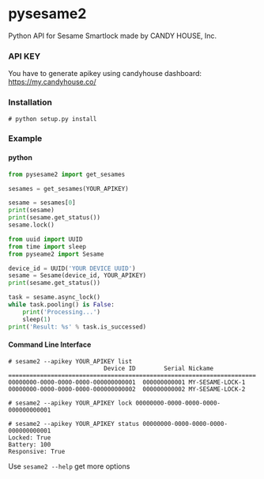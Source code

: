 # pysesame2

Python API for Sesame Smartlock made by CANDY HOUSE, Inc.

### API KEY

You have to generate apikey using candyhouse dashboard: https://my.candyhouse.co/

### Installation

```shell
# python setup.py install
```

### Example

#### python

```python
from pysesame2 import get_sesames

sesames = get_sesames(YOUR_APIKEY)

sesame = sesames[0]
print(sesame)
print(sesame.get_status())
sesame.lock()
```

```python
from uuid import UUID
from time import sleep
from pyseame2 import Sesame

device_id = UUID('YOUR DEVICE UUID')
sesame = Sesame(device_id, YOUR_APIKEY)
print(sesame.get_status())

task = sesame.async_lock()
while task.pooling() is False:
    print('Processing...')
    sleep(1)
print('Result: %s' % task.is_successed)
```

#### Command Line Interface

```shell
# sesame2 --apikey YOUR_APIKEY list
                           Device ID        Serial Nickame
======================================================================
00000000-0000-0000-0000-000000000001  000000000001 MY-SESAME-LOCK-1
00000000-0000-0000-0000-000000000002  000000000002 MY-SESAME-LOCK-2

# sesame2 --apikey YOUR_APIKEY lock 00000000-0000-0000-0000-000000000001

# sesame2 --apikey YOUR_APIKEY status 00000000-0000-0000-0000-000000000001
Locked: True
Battery: 100
Responsive: True
```

Use `sesame2 --help` get more options
